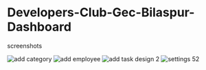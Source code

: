 # Developers-Club-Gec-Bilaspur-Dashboard

screenshots

![add category](https://user-images.githubusercontent.com/56502461/115290637-67378400-a171-11eb-8078-827cd80d5cde.PNG)
![add employee](https://user-images.githubusercontent.com/56502461/115290639-6868b100-a171-11eb-9426-260cdd7adf6a.PNG)
![add task design 2](https://user-images.githubusercontent.com/56502461/115290641-6868b100-a171-11eb-97d8-96a0ad278e95.png)
![settings 52](https://user-images.githubusercontent.com/56502461/115290642-69014780-a171-11eb-8aba-338e7b331706.png)
